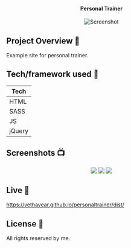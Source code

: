<h4 align="center">Personal Trainer</h4>

<p align="center">
  <a >
    <img src="https://user-images.githubusercontent.com/26926726/83134380-8dc97800-a0e4-11ea-9f67-94a264ce486f.jpg"
         alt="Screenshot">
  </a>
</p>

## Project Overview 🎉
Example site for personal trainer.
## Tech/framework used 🔧

| Tech                                                    
| -------------------------------------------------------
| HTML                           
| SASS                           
| JS                           
| jQuery                            

## Screenshots 📺

<p align="center">
    <img src="https://user-images.githubusercontent.com/26926726/82574346-39c01000-9b87-11ea-9b0e-8cb56b2ee706.png">
      <img src="https://user-images.githubusercontent.com/26926726/83768165-be7a5600-a67e-11ea-9b2c-87f44a8ef5c7.png">
        <img src="https://user-images.githubusercontent.com/26926726/83768285-de117e80-a67e-11ea-8c04-96363db0b31b.png">
</p>


## Live 📍

https://vethavear.github.io/personaltrainer/dist/

## License 🔱
All rights reserved by me.
